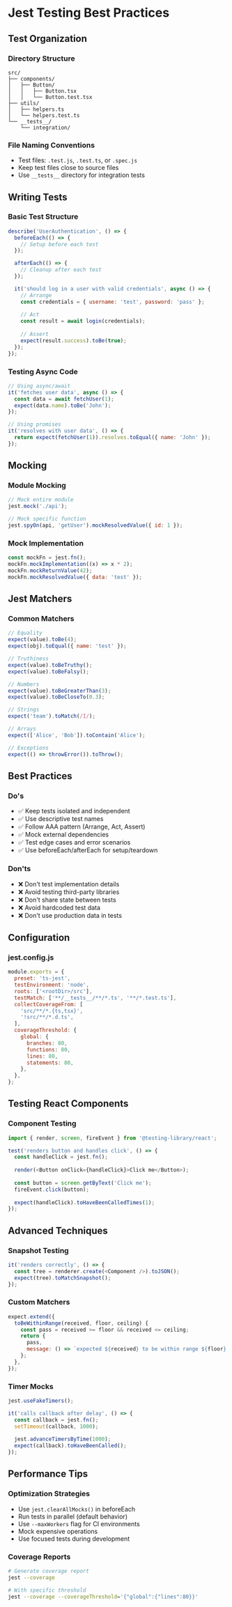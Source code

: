 # Jest Testing Best Practices

## Test Organization

### Directory Structure
```
src/
├── components/
│   ├── Button/
│   │   ├── Button.tsx
│   │   └── Button.test.tsx
├── utils/
│   ├── helpers.ts
│   └── helpers.test.ts
└── __tests__/
    └── integration/
```

### File Naming Conventions
- Test files: `.test.js`, `.test.ts`, or `.spec.js`
- Keep test files close to source files
- Use `__tests__` directory for integration tests

## Writing Tests

### Basic Test Structure
```javascript
describe('UserAuthentication', () => {
  beforeEach(() => {
    // Setup before each test
  });

  afterEach(() => {
    // Cleanup after each test
  });

  it('should log in a user with valid credentials', async () => {
    // Arrange
    const credentials = { username: 'test', password: 'pass' };
    
    // Act
    const result = await login(credentials);
    
    // Assert
    expect(result.success).toBe(true);
  });
});
```

### Testing Async Code
```javascript
// Using async/await
it('fetches user data', async () => {
  const data = await fetchUser(1);
  expect(data.name).toBe('John');
});

// Using promises
it('resolves with user data', () => {
  return expect(fetchUser(1)).resolves.toEqual({ name: 'John' });
});
```

## Mocking

### Module Mocking
```javascript
// Mock entire module
jest.mock('./api');

// Mock specific function
jest.spyOn(api, 'getUser').mockResolvedValue({ id: 1 });
```

### Mock Implementation
```javascript
const mockFn = jest.fn();
mockFn.mockImplementation((x) => x * 2);
mockFn.mockReturnValue(42);
mockFn.mockResolvedValue({ data: 'test' });
```

## Jest Matchers

### Common Matchers
```javascript
// Equality
expect(value).toBe(4);
expect(obj).toEqual({ name: 'test' });

// Truthiness
expect(value).toBeTruthy();
expect(value).toBeFalsy();

// Numbers
expect(value).toBeGreaterThan(3);
expect(value).toBeCloseTo(0.3);

// Strings
expect('team').toMatch(/I/);

// Arrays
expect(['Alice', 'Bob']).toContain('Alice');

// Exceptions
expect(() => throwError()).toThrow();
```

## Best Practices

### Do's
- ✅ Keep tests isolated and independent
- ✅ Use descriptive test names
- ✅ Follow AAA pattern (Arrange, Act, Assert)
- ✅ Mock external dependencies
- ✅ Test edge cases and error scenarios
- ✅ Use beforeEach/afterEach for setup/teardown

### Don'ts
- ❌ Don't test implementation details
- ❌ Avoid testing third-party libraries
- ❌ Don't share state between tests
- ❌ Avoid hardcoded test data
- ❌ Don't use production data in tests

## Configuration

### jest.config.js
```javascript
module.exports = {
  preset: 'ts-jest',
  testEnvironment: 'node',
  roots: ['<rootDir>/src'],
  testMatch: ['**/__tests__/**/*.ts', '**/*.test.ts'],
  collectCoverageFrom: [
    'src/**/*.{ts,tsx}',
    '!src/**/*.d.ts',
  ],
  coverageThreshold: {
    global: {
      branches: 80,
      functions: 80,
      lines: 80,
      statements: 80,
    },
  },
};
```

## Testing React Components

### Component Testing
```javascript
import { render, screen, fireEvent } from '@testing-library/react';

test('renders button and handles click', () => {
  const handleClick = jest.fn();
  
  render(<Button onClick={handleClick}>Click me</Button>);
  
  const button = screen.getByText('Click me');
  fireEvent.click(button);
  
  expect(handleClick).toHaveBeenCalledTimes(1);
});
```

## Advanced Techniques

### Snapshot Testing
```javascript
it('renders correctly', () => {
  const tree = renderer.create(<Component />).toJSON();
  expect(tree).toMatchSnapshot();
});
```

### Custom Matchers
```javascript
expect.extend({
  toBeWithinRange(received, floor, ceiling) {
    const pass = received >= floor && received <= ceiling;
    return {
      pass,
      message: () => `expected ${received} to be within range ${floor} - ${ceiling}`,
    };
  },
});
```

### Timer Mocks
```javascript
jest.useFakeTimers();

it('calls callback after delay', () => {
  const callback = jest.fn();
  setTimeout(callback, 1000);
  
  jest.advanceTimersByTime(1000);
  expect(callback).toHaveBeenCalled();
});
```

## Performance Tips

### Optimization Strategies
- Use `jest.clearAllMocks()` in beforeEach
- Run tests in parallel (default behavior)
- Use `--maxWorkers` flag for CI environments
- Mock expensive operations
- Use focused tests during development

### Coverage Reports
```bash
# Generate coverage report
jest --coverage

# With specific threshold
jest --coverage --coverageThreshold='{"global":{"lines":80}}'
```